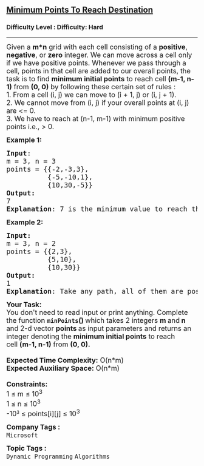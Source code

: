 <h2><a href="https://www.geeksforgeeks.org/problems/minimum-points-to-reach-destination0540/1?page=1&difficulty=Hard&status=unsolved&sortBy=submissions">Minimum Points To Reach Destination</a></h2><h3>Difficulty Level : Difficulty: Hard</h3><hr><div class="problems_problem_content__Xm_eO"><p><span style="font-size: 18px;">Given a <strong>m*n</strong> grid with each cell consisting of a <strong>positive</strong>, <strong>negative</strong>, or <strong>zero</strong> integer. We can move across a cell only if we have positive points. Whenever we pass through a cell, points in that cell are added to our overall points, the task is to find <strong>minimum initial points</strong> to reach cell <strong>(m-1, n-1)</strong> from <strong>(0, 0)</strong> by following these certain set of rules :<br>1. From a cell (i, j) we can move to (i + 1, j) or (i, j + 1).<br>2. We cannot move from (i, j) if your overall points at (i, j) are &lt;= 0.<br>3. We have to reach at (n-1, m-1) with minimum positive points i.e., &gt; 0.</span></p>
<p><span style="font-size: 18px;"><strong>Example 1:</strong></span></p>
<pre><span style="font-size: 18px;"><strong>Input</strong>: <br>m = 3, n = 3 <br>points = {{-2,-3,3}, 
          {-5,-10,1},<br>          {10,30,-5}}</span> <br><span style="font-size: 18px;"><strong>Output:</strong> <br>7 <br><strong>Explanation</strong>: 7 is the minimum value to reach the destination with positive throughout the path. Below is the path. (0,0) -&gt; (0,1) -&gt; (0,2) -&gt; (1, 2) -&gt; (2, 2) We start from (0, 0) with 7, we reach (0, 1) with 5, (0, 2) with 2, (1, 2) with 5, (2, 2) with and finally we have 1 point (we needed greater than 0 points at the end).</span></pre>
<div><span style="font-size: 18px;"><strong>Example 2:</strong></span></div>
<pre><span style="font-size: 18px;"><strong>Input:<br></strong>m = 3, n = 2
points = {{2,3},  <br>          {5,10},  <br>          {10,30}} <br><strong>Output: <br></strong>1 <br><strong>Explanation</strong>: Take any path, all of them are positive. So, required one point at the start</span></pre>
<p><span style="font-size: 18px;"><strong>Your Task:&nbsp;&nbsp;</strong><br>You don't need to read input or print anything. Complete the function <strong><code>minPoints</code>()&nbsp;</strong>which takes 2 integers <strong>m </strong>and<strong> n</strong> and 2-d<strong> </strong>vector&nbsp;<strong>points</strong><strong> </strong>as input parameters and returns an integer denoting the <strong>minimum initial points</strong>&nbsp;to reach cell&nbsp;<strong>(m-1, n-1)</strong>&nbsp;from&nbsp;<strong>(0, 0).</strong><br><br><strong>Expected Time Complexity:</strong> O(n*m)<br><strong>Expected Auxiliary Space:</strong> O(n*m)<br><br><strong>Constraints:</strong><br>1 ≤ m ≤ 10<sup>3&nbsp;</sup>&nbsp;<br>1 ≤ n ≤ 10<sup>3<br></sup></span><span style="font-size: 18px;">-10</span><sup>3</sup><span style="font-size: 18px;"> ≤ points[i][j] ≤ 10<sup>3</sup></span></p></div><p><span style=font-size:18px><strong>Company Tags : </strong><br><code>Microsoft</code>&nbsp;<br><p><span style=font-size:18px><strong>Topic Tags : </strong><br><code>Dynamic Programming</code>&nbsp;<code>Algorithms</code>&nbsp;